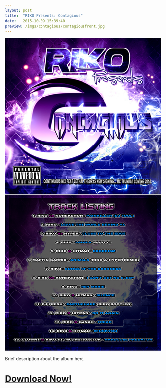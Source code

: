 ```yaml
---
layout: post
title:  "RIKO Presents: Contagious"
date:   2015-10-09 15:39:40
preview: /imgs/contagious/contagiousfront.jpg
---
```


![Front](/imgs/contagious/contagiousfront.jpg)
![Back](/imgs/contagious/contagiousback.jpg)

Brief description about the album here.

# [Download Now!](http://www.mediafire.com/file/k5nox02jihgl2fq/RIKO+-+CONTAGIOUS+%2815+full+tracks+%2B+Continuous+mix%29.zip)

